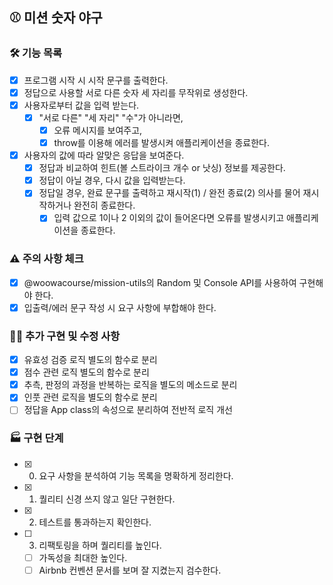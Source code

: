 ## ⚾️ 미션 숫자 야구  
### 🛠️ 기능 목록  
- [x] 프로그램 시작 시 시작 문구를 출력한다.  
- [x] 정답으로 사용할 서로 다른 숫자 세 자리를 무작위로 생성한다.  
- [x] 사용자로부터 값을 입력 받는다.  
  - [x] "서로 다른" "세 자리" "수"가 아니라면,  
    - [x] 오류 메시지를 보여주고, 
    - [x] throw를 이용해 에러를 발생시켜 애플리케이션을 종료한다.
- [x] 사용자의 값에 따라 알맞은 응답을 보여준다.   
  - [x] 정답과 비교하여 힌트(볼 스트라이크 개수 or 낫싱) 정보를 제공한다.  
  - [x] 정답이 아닐 경우, 다시 값을 입력받는다.  
  - [x] 정답일 경우, 완료 문구를 출력하고 재시작(1) / 완전 종료(2) 의사를 물어 재시작하거나 완전히 종료한다.    
    - [x] 입력 값으로 1이나 2 이외의 값이 들어온다면 오류를 발생시키고 애플리케이션을 종료한다.
  
### ⚠️ 주의 사항 체크  
- [x] @woowacourse/mission-utils의 Random 및 Console API를 사용하여 구현해야 한다.  
- [x] 입출력/에러 문구 작성 시 요구 사항에 부합해야 한다.  
  
### ✍🏻 추가 구현 및 수정 사항  
- [x] 유효성 검증 로직 별도의 함수로 분리
- [x] 점수 관련 로직 별도의 함수로 분리
- [x] 추측, 판정의 과정을 반복하는 로직을 별도의 메소드로 분리
- [x] 인풋 관련 로직을 별도의 함수로 분리
- [ ] 정답을 App class의 속성으로 분리하여 전반적 로직 개선
  
### 🏭 구현 단계  
- [x] 0. 요구 사항을 분석하여 기능 목록을 명확하게 정리한다.  
- [x] 1. 퀄리티 신경 쓰지 않고 일단 구현한다.  
- [x] 2. 테스트를 통과하는지 확인한다.   
- [ ] 3. 리팩토링을 하며 퀄리티를 높인다.  
  - [ ] 가독성을 최대한 높인다.  
  - [ ] Airbnb 컨벤션 문서를 보며 잘 지켰는지 검수한다.  
